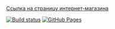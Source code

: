 [Ссылка на страницу интернет-магазина](https://VladimirFilippov555.github.io/ra3-homework-films)

[![Build status](https://ci.appveyor.com/api/projects/status/4fjsisp8xbr3u8em?svg=true)](https://ci.appveyor.com/project/VladimirFilippov555/ra3-homework-films)
[![GitHub Pages](https://img.shields.io/badge/GitHub%20Pages-GO-green.svg)](https://VladimirFilippov555.github.io/ra3-homework-films)
